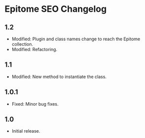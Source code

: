 # Epitome SEO Changelog

## 1.2
* Modified: Plugin and class names change to reach the Epitome collection.
* Modified: Refactoring.

## 1.1
* Modified: New method to instantiate the class.

## 1.0.1
* Fixed:    Minor bug fixes.

## 1.0
* Initial release.
